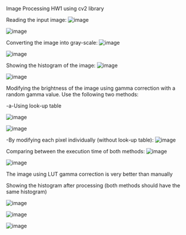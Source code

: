 Image Processing HW1 using cv2 library

Reading the input image:
![image](https://github.com/BaraSedih11/ImageHW1/assets/98843912/72b409f0-b1b1-4156-af29-ec19c54058ed)

![image](https://github.com/BaraSedih11/ImageHW1/assets/98843912/3d931a3c-6ded-43bf-88a7-46b9eb139969)

 
Converting the image into gray-scale:
![image](https://github.com/BaraSedih11/ImageHW1/assets/98843912/b9d267a6-25f7-4799-ad36-f24dd7faf167)

![image](https://github.com/BaraSedih11/ImageHW1/assets/98843912/9035ee79-b367-4117-8251-c9be6971bccc)


Showing the histogram of the image:
![image](https://github.com/BaraSedih11/ImageHW1/assets/98843912/b6cdba42-1825-4598-ba95-33a9b7d0f451)

![image](https://github.com/BaraSedih11/ImageHW1/assets/98843912/3434031f-07d7-429c-964b-6d5e07c78311)


 
Modifying the brightness of the image using gamma correction with a random gamma value. Use the following two methods:

-a-Using look-up table 

![image](https://github.com/BaraSedih11/ImageHW1/assets/98843912/116c0cab-b560-4842-a02b-49fefaf2f00d)

![image](https://github.com/BaraSedih11/ImageHW1/assets/98843912/490cd181-86ae-49bd-9a85-32cc55c9d55f)


-By modifying each pixel individually (without look-up table):
![image](https://github.com/BaraSedih11/ImageHW1/assets/98843912/b1302324-b92d-4acd-bda5-4ae9cab13854)


 
 Comparing between the execution time of both methods:
 ![image](https://github.com/BaraSedih11/ImageHW1/assets/98843912/9ec42c98-b803-43fa-8cbd-980bb9d44e81)

![image](https://github.com/BaraSedih11/ImageHW1/assets/98843912/15e704b4-9765-4ce1-81df-baf8c0235eba)


The image using LUT gamma correction is very better than manually

Showing the histogram after processing (both methods should have the same histogram)

 ![image](https://github.com/BaraSedih11/ImageHW1/assets/98843912/5f25f1c3-23ed-4102-b863-22fbfe75d3aa)

![image](https://github.com/BaraSedih11/ImageHW1/assets/98843912/0d93197c-697c-4be0-80b5-d400e7ed5fed)

![image](https://github.com/BaraSedih11/ImageHW1/assets/98843912/7bbe48b4-51b9-42fe-8d51-d53fc6eff20d)

 



 
 

